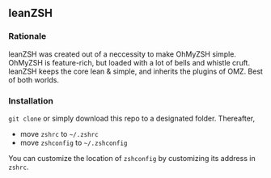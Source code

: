 ## leanZSH

### Rationale

leanZSH was created out of a neccessity to make OhMyZSH simple.
OhMyZSH is feature-rich, but loaded with a lot of bells and whistle 
cruft. leanZSH keeps the core lean & simple, and inherits the plugins 
of OMZ. Best of both worlds.


### Installation

`git clone` or simply download this repo to a designated folder. 
Thereafter,

- move `zshrc` to `~/.zshrc`
- move `zshconfig` to `~/.zshconfig`

You can customize the location of `zshconfig` by customizing 
its address in `zshrc`. 
